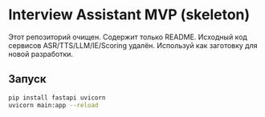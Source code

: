 # Interview Assistant MVP (skeleton)

Этот репозиторий очищен. Содержит только README.
Исходный код сервисов ASR/TTS/LLM/IE/Scoring удалён.
Используй как заготовку для новой разработки.

## Запуск

```bash
pip install fastapi uvicorn
uvicorn main:app --reload
```
